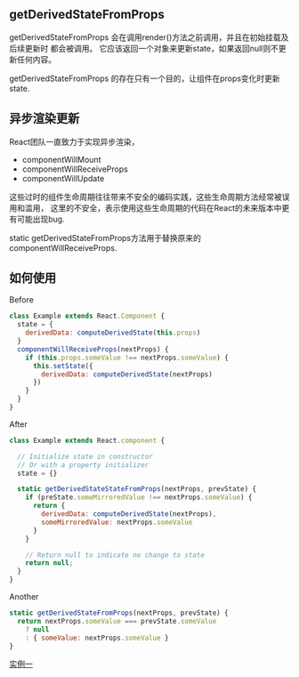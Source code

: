 
## getDerivedStateFromProps

getDerivedStateFromProps 会在调用render()方法之前调用，并且在初始挂载及后续更新时
都会被调用。
它应该返回一个对象来更新state，如果返回null则不更新任何内容。

getDerivedStateFromProps 的存在只有一个目的，让组件在props变化时更新state.

## 异步渲染更新

React团队一直致力于实现异步渲染，

- componentWillMount
- componentWillReceiveProps
- componentWillUpdate

这些过时的组件生命周期往往带来不安全的编码实践，这些生命周期方法经常被误用和滥用，
这里的不安全，表示使用这些生命周期的代码在React的未来版本中更有可能出现bug.

static getDerivedStateFromProps方法用于替换原来的componentWillReceiveProps.

## 如何使用

Before

```js
class Example extends React.Component {
  state = {
    derivedData: computeDerivedState(this.props)
  }
  componentWillReceiveProps(nextProps) {
    if (this.props.someValue !== nextProps.someValue) {
      this.setState({
        derivedData: computeDerivedState(nextProps)
      })
    }
  }
}
```

After

```js
class Example extends React.component {

  // Initialize state in constructor
  // Or with a property initializer
  state = {}

  static getDerivedStateStateFromProps(nextProps, prevState) {
    if (preState.someMirroredValue !== nextProps.someValue) {
      return {
        derivedData: computeDerivedState(nextProps),
        someMirroredValue: nextProps.someValue
      }
    }

    // Return null to indicate no change to state
    return null;
  }
}
```

Another

```js
static getDerivedStateFromProps(nextProps, prevState) {
  return nextProps.someValue === prevState.someValue
    ? null
    : { someValue: nextProps.someValue }
}
```

[实例一](../src/pages/test/TestOne.js)
